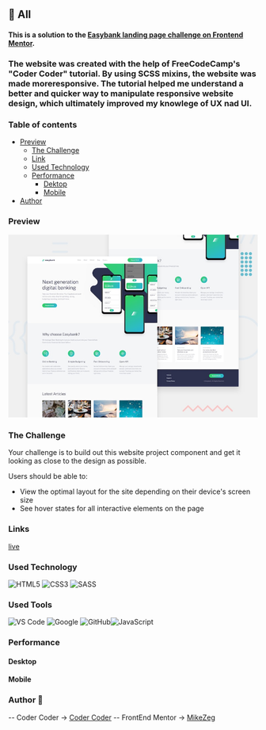 ## 👋 All
#### This is a solution to the [Easybank landing page challenge on Frontend Mentor](https://www.frontendmentor.io/challenges/easybank-landing-page-WaUhkoDN). 

### The website was created with the help of FreeCodeCamp's "Coder Coder" tutorial. By using SCSS mixins, the website was made moreresponsive. The tutorial helped me understand a better and quicker way to manipulate responsive website design, which ultimately improved my knowlege of UX nad UI.

### Table of contents

- [Preview](#overview)
    - [The Challenge](#The-challenge)
    - [Link](#Links)
    - [Used Technology](#Used-Technology)
    - [Performance](##Performance)
        - [Dektop](###Desktop)
        - [Mobile](###Mobile)
- [Author](#Author)

### Preview

![Preview](./design/desktop-preview.jpg)

### The Challenge

Your challenge is to build out this website project component and get it looking as close to the design as possible.

Users should be able to:

- View the optimal layout for the site depending on their device's screen size
- See hover states for all interactive elements on the page

### Links

[live](https://mikezeg.github.io/LandingPage/)

### Used Technology

![HTML5](https://img.shields.io/badge/html5-%23E34F26.svg?style=for-the-badge&logo=html5&logoColor=white) ![CSS3](https://img.shields.io/badge/css3-%231572B6.svg?style=for-the-badge&logo=css3&logoColor=white)
![SASS](https://img.shields.io/badge/SASS-hotpink.svg?style=for-the-badge&logo=SASS&logoColor=white)

### Used Tools
![VS Code](https://img.shields.io/badge/VS%20Code-0078d7.svg?style=for-the-badge&logo=visual-studio-code&logoColor=white) ![Google](https://img.shields.io/badge/google-DA4437?style=for-the-badge&logo=google&logoColor=white) ![GitHub](https://img.shields.io/badge/github-%23121011.svg?style=for-the-badge&logo=github&logoColor=white)![JavaScript](https://img.shields.io/badge/JavaScript%20-%23F7DF1E.svg?style=for-the-badge&logo=javascript&logoColor=black)

### Performance

  #### Desktop
<!-- ![deskopt-performance]() -->

  #### Mobile
<!-- ![mobile-performance]() -->

### Author 🚀
 -- Coder Coder -> [Coder Coder](https://www.youtube.com/@TheCoderCoder)
 -- FrontEnd Mentor -> [MikeZeg](https://www.frontendmentor.io/profile/MikeZeg)